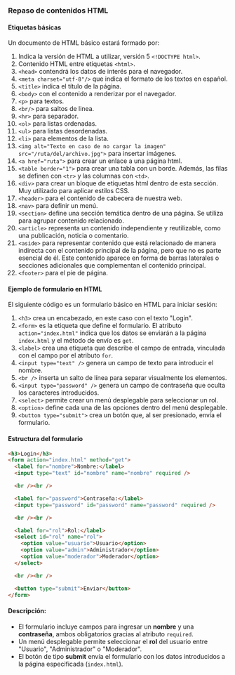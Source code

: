 ### Repaso de contenidos HTML

#### Etiquetas básicas

Un documento de HTML básico estará formado por:

1. Indica la versión de HTML a utilizar, versión 5 `<!DOCTYPE html>`.
2. Contenido HTML entre etiquetas `<html>`.
3. `<head>` contendrá los datos de interés para el navegador.
4. `<meta charset="utf-8"/>` que indica el formato de los textos en español.
5. `<title>` indica el título de la página.
6. `<body>` con el contenido a renderizar por el navegador.
7. `<p>` para textos.
8. `<br/>` para saltos de linea.
9. `<hr>` para separador.
10. `<ol>` para listas ordenadas.
11. `<ul>` para listas desordenadas.
12. `<li>` para elementos de la lista.
13. `<img alt="Texto en caso de no cargar la imagen" src="/ruta/del/archivo.jpg">` para insertar imágenes.
14. `<a href="ruta">` para crear un enlace a una página html.
15. `<table border="1">` para crear una tabla con un borde. Además, las filas se definen con `<tr>` y las columnas con `<td>`.
16. `<div>` para crear un bloque de etiquetas html dentro de esta sección. Muy utilizado para aplicar estilos CSS.
17. `<header>` para el contenido de cabecera de nuestra web.
18. `<nav>` para definir un menú.
19. `<section>` define una sección temática dentro de una página. Se utiliza para agrupar contenido relacionado.
20. `<article>` representa un contenido independiente y reutilizable, como una publicación, noticia o comentario.
21. `<aside>` para representar contenido que está relacionado de manera indirecta con el contenido principal de la página, pero que no es parte esencial de él. Este contenido aparece en forma de barras laterales o secciones adicionales que complementan el contenido principal.
22. `<footer>` para el pie de página.

#### Ejemplo de formulario en HTML

El siguiente código es un formulario básico en HTML para iniciar sesión:

1. `<h3>` crea un encabezado, en este caso con el texto "Login".
2. `<form>` es la etiqueta que define el formulario. El atributo `action="index.html"` indica que los datos se enviarán a la página `index.html` y el método de envío es `get`.
3. `<label>` crea una etiqueta que describe el campo de entrada, vinculada con el campo por el atributo `for`.
4. `<input type="text" />` genera un campo de texto para introducir el nombre.
5. `<br />` inserta un salto de línea para separar visualmente los elementos.
6. `<input type="password" />` genera un campo de contraseña que oculta los caracteres introducidos.
7. `<select>` permite crear un menú desplegable para seleccionar un rol.
8. `<option>` define cada una de las opciones dentro del menú desplegable.
9. `<button type="submit">` crea un botón que, al ser presionado, envía el formulario.

#### Estructura del formulario

```html
<h3>Login</h3>
<form action="index.html" method="get">
  <label for="nombre">Nombre:</label>
  <input type="text" id="nombre" name="nombre" required />

  <br /><br />

  <label for="password">Contraseña:</label>
  <input type="password" id="password" name="password" required />

  <br /><br />

  <label for="rol">Rol:</label>
  <select id="rol" name="rol">
    <option value="usuario">Usuario</option>
    <option value="admin">Administrador</option>
    <option value="moderador">Moderador</option>
  </select>

  <br /><br />

  <button type="submit">Enviar</button>
</form>
```

#### Descripción:

- El formulario incluye campos para ingresar un **nombre** y una **contraseña**, ambos obligatorios gracias al atributo `required`.
- Un menú desplegable permite seleccionar el **rol** del usuario entre "Usuario", "Administrador" o "Moderador".
- El botón de tipo **submit** envía el formulario con los datos introducidos a la página especificada (`index.html`).
